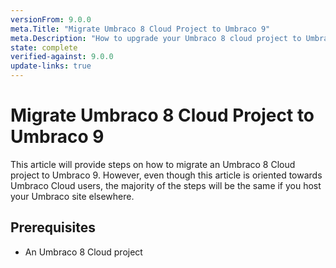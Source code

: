 ```yaml
---
versionFrom: 9.0.0
meta.Title: "Migrate Umbraco 8 Cloud Project to Umbraco 9"
meta.Description: "How to upgrade your Umbraco 8 cloud project to Umbraco 9"
state: complete
verified-against: 9.0.0
update-links: true
---
```



# Migrate Umbraco 8 Cloud Project to Umbraco 9

This article will provide steps on how to migrate an Umbraco 8 Cloud project to Umbraco 9. However, even though this article is oriented towards Umbraco Cloud users, the majority of the steps will be the same if you host your Umbraco site elsewhere.

## Prerequisites

* An Umbraco 8 Cloud project